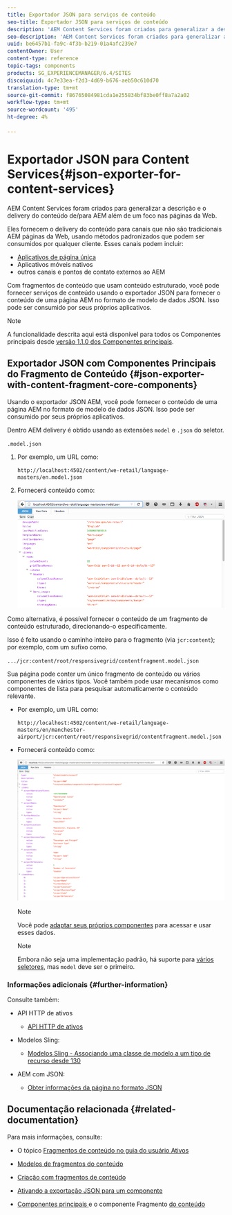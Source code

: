 ```yaml
---
title: Exportador JSON para serviços de conteúdo
seo-title: Exportador JSON para serviços de conteúdo
description: 'AEM Content Services foram criados para generalizar a descrição e o delivery do conteúdo de/para AEM além de um foco nas páginas da Web. Eles fornecem o delivery do conteúdo para canais que não são tradicionais AEM páginas da Web, usando métodos padronizados que podem ser consumidos por qualquer cliente. '
seo-description: 'AEM Content Services foram criados para generalizar a descrição e o delivery do conteúdo de/para AEM além de um foco nas páginas da Web. Eles fornecem o delivery do conteúdo para canais que não são tradicionais AEM páginas da Web, usando métodos padronizados que podem ser consumidos por qualquer cliente. '
uuid: be6457b1-fa9c-4f3b-b219-01a4afc239e7
contentOwner: User
content-type: reference
topic-tags: components
products: SG_EXPERIENCEMANAGER/6.4/SITES
discoiquuid: 4c7e33ea-f2d3-4d69-b676-aeb50c610d70
translation-type: tm+mt
source-git-commit: f86765084981cda1e255834bf83be0ff8a7a2a02
workflow-type: tm+mt
source-wordcount: '495'
ht-degree: 4%

---
```



# Exportador JSON para Content Services{#json-exporter-for-content-services}

AEM Content Services foram criados para generalizar a descrição e o delivery do conteúdo de/para AEM além de um foco nas páginas da Web.

Eles fornecem o delivery do conteúdo para canais que não são tradicionais AEM páginas da Web, usando métodos padronizados que podem ser consumidos por qualquer cliente. Esses canais podem incluir:

* [Aplicativos de página única](spa-walkthrough.md)
* Aplicativos móveis nativos
* outros canais e pontos de contato externos ao AEM

Com fragmentos de conteúdo que usam conteúdo estruturado, você pode fornecer serviços de conteúdo usando o exportador JSON para fornecer o conteúdo de uma página AEM no formato de modelo de dados JSON. Isso pode ser consumido por seus próprios aplicativos.

>[!NOTE]
>
>A funcionalidade descrita aqui está disponível para todos os Componentes principais desde [versão 1.1.0 dos Componentes principais](https://docs.adobe.com/content/docs/en/core-components/v1.html).

## Exportador JSON com Componentes Principais do Fragmento de Conteúdo {#json-exporter-with-content-fragment-core-components}

Usando o exportador JSON AEM, você pode fornecer o conteúdo de uma página AEM no formato de modelo de dados JSON. Isso pode ser consumido por seus próprios aplicativos.

Dentro AEM delivery é obtido usando as extensões `model` e `.json` do seletor.

`.model.json`

1. Por exemplo, um URL como:

   ```shell
   http://localhost:4502/content/we-retail/language-masters/en.model.json
   ```

1. Fornecerá conteúdo como:

   ![chlimage_1-192](assets/chlimage_1-192.png)

Como alternativa, é possível fornecer o conteúdo de um fragmento de conteúdo estruturado, direcionando-o especificamente.

Isso é feito usando o caminho inteiro para o fragmento (via `jcr:content`); por exemplo, com um sufixo como.

`.../jcr:content/root/responsivegrid/contentfragment.model.json`

Sua página pode conter um único fragmento de conteúdo ou vários componentes de vários tipos. Você também pode usar mecanismos como componentes de lista para pesquisar automaticamente o conteúdo relevante.

* Por exemplo, um URL como:

   ```shell
   http://localhost:4502/content/we-retail/language-masters/en/manchester-airport/jcr:content/root/responsivegrid/contentfragment.model.json
   ```

* Fornecerá conteúdo como:

   ![chlimage_1-193](assets/chlimage_1-193.png)

   >[!NOTE]
   >
   >Você pode [adaptar seus próprios componentes](/help/sites-developing/json-exporter-components.md) para acessar e usar esses dados.

   >[!NOTE]
   >
   >Embora não seja uma implementação padrão, há suporte para [vários seletores,](json-exporter-components.md#multiple-selectors) mas `model` deve ser o primeiro.

### Informações adicionais {#further-information}

Consulte também:

* API HTTP de ativos

   * [API HTTP de ativos](/help/assets/mac-api-assets.md)

* Modelos Sling:

   * [Modelos Sling - Associando uma classe de modelo a um tipo de recurso desde 130](https://sling.apache.org/documentation/bundles/models.html#associating-a-model-class-with-a-resource-type-since-130)

* AEM com JSON:

   * [Obter informações da página no formato JSON](/help/sites-developing/pageinfo.md)

## Documentação relacionada {#related-documentation}

Para mais informações, consulte:

* O tópico [Fragmentos de conteúdo no guia do usuário Ativos](https://helpx.adobe.com/experience-manager/6-4/assets/user-guide.html?topic=/experience-manager/6-4/assets/morehelp/content-fragments.ug.js)

* [Modelos de fragmentos do conteúdo](/help/assets/content-fragments-models.md)
* [Criação com fragmentos de conteúdo](/help/sites-authoring/content-fragments.md)
* [Ativando a exportação JSON para um componente](/help/sites-developing/json-exporter-components.md)

* [Componentes principais ](https://docs.adobe.com/content/help/pt-BR/experience-manager-core-components/using/introduction.html) e o componente Fragmento  [do conteúdo](https://helpx.adobe.com/experience-manager/core-components/using/content-fragment-component.html)

